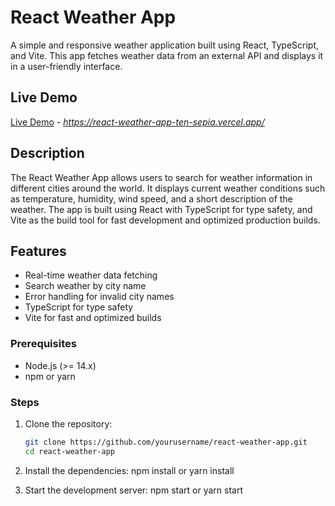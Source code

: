 # React Weather App

A simple and responsive weather application built using React, TypeScript, and Vite. This app fetches weather data from an external API and displays it in a user-friendly interface.

## Live Demo

[Live Demo](#) - *https://react-weather-app-ten-sepia.vercel.app/*
  
## Description

The React Weather App allows users to search for weather information in different cities around the world. It displays current weather conditions such as temperature, humidity, wind speed, and a short description of the weather. The app is built using React with TypeScript for type safety, and Vite as the build tool for fast development and optimized production builds.

## Features

- Real-time weather data fetching
- Search weather by city name
- Error handling for invalid city names
- TypeScript for type safety
- Vite for fast and optimized builds

### Prerequisites

- Node.js (>= 14.x)
- npm or yarn

### Steps

1. Clone the repository:

   ```bash
   git clone https://github.com/yourusername/react-weather-app.git
   cd react-weather-app
2. Install the dependencies:
npm install
or
yarn install

3. Start the development server:
npm start
or
yarn start


